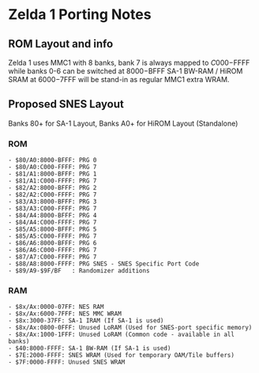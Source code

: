 # Zelda 1 Porting Notes

## ROM Layout and info
Zelda 1 uses MMC1 with 8 banks, bank 7 is always mapped to $C000-$FFFF while banks 0-6 can be switched at $8000-$BFFF
SA-1 BW-RAM / HiROM SRAM at $6000-$7FFF will be stand-in as regular MMC1 extra WRAM.

## Proposed SNES Layout
Banks 80+ for SA-1 Layout, Banks A0+ for HiROM Layout (Standalone)

### ROM
    - $80/A0:8000-BFFF: PRG 0
    - $80/A0:C000-FFFF: PRG 7
    - $81/A1:8000-BFFF: PRG 1
    - $81/A1:C000-FFFF: PRG 7
    - $82/A2:8000-BFFF: PRG 2
    - $82/A2:C000-FFFF: PRG 7
    - $83/A3:8000-BFFF: PRG 3
    - $83/A3:C000-FFFF: PRG 7
    - $84/A4:8000-BFFF: PRG 4
    - $84/A4:C000-FFFF: PRG 7
    - $85/A5:8000-BFFF: PRG 5
    - $85/A5:C000-FFFF: PRG 7
    - $86/A6:8000-BFFF: PRG 6
    - $86/A6:C000-FFFF: PRG 7
    - $87/A7:C000-FFFF: PRG 7
    - $88/A8:8000-FFFF: PRG SNES - SNES Specific Port Code
    - $89/A9-$9F/BF   : Randomizer additions

### RAM
    - $8x/Ax:0000-07FF: NES RAM
    - $8x/Ax:6000-7FFF: NES MMC WRAM
    - $8x:3000-37FF: SA-1 IRAM (If SA-1 is used)
    - $8x/Ax:0800-0FFF: Unused LoRAM (Used for SNES-port specific memory)
    - $8x/Ax:1000-1FFF: Unused LoRAM (Common code - available in all banks)
    - $40:8000-FFFF: SA-1 BW-RAM (If SA-1 is used)
    - $7E:2000-FFFF: SNES WRAM (Used for temporary OAM/Tile buffers)
    - $7F:0000-FFFF: Unused SNES WRAM




